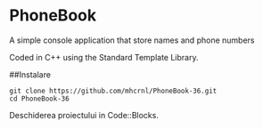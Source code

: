 PhoneBook
=========

A simple console application that store names and phone numbers 

Coded in C++ using the Standard Template Library.

##Instalare
```
git clone https://github.com/mhcrnl/PhoneBook-36.git
cd PhoneBook-36
```
Deschiderea proiectului in Code::Blocks.